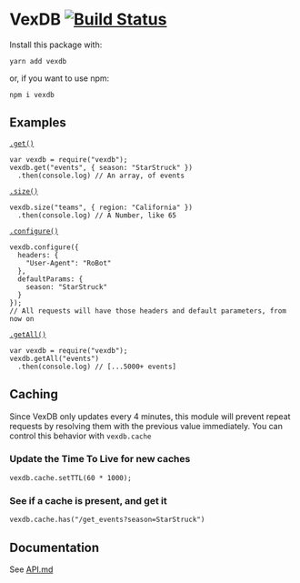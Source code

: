 # VexDB [![Build Status](https://travis-ci.org/MayorMonty/vexdb.svg?branch=master)](https://travis-ci.org/MayorMonty/vexdb)
Install this package with:

    yarn add vexdb

or, if you want to use npm:

    npm i vexdb

## Examples

[`.get()`](https://github.com/MayorMonty/vexdb/blob/master/API.md#get)

    var vexdb = require("vexdb");
    vexdb.get("events", { season: "StarStruck" })
      .then(console.log) // An array, of events

[`.size()`](https://github.com/MayorMonty/vexdb/blob/master/API.md#size)

    vexdb.size("teams", { region: "California" })
      .then(console.log) // A Number, like 65

[`.configure()`](https://github.com/MayorMonty/vexdb/blob/master/API.md#configure)

    vexdb.configure({
      headers: {
        "User-Agent": "RoBot"
      },
      defaultParams: {
        season: "StarStruck"
      }
    });
    // All requests will have those headers and default parameters, from now on

[`.getAll()`](https://github.com/MayorMonty/vexdb/blob/master/API.md#getAll)

    var vexdb = require("vexdb");
    vexdb.getAll("events")
      .then(console.log) // [...5000+ events]

## Caching
Since VexDB only updates every 4 minutes, this module will prevent repeat requests by resolving them with the previous value immediately. You can control this behavior with `vexdb.cache`

### Update the Time To Live for new caches

    vexdb.cache.setTTL(60 * 1000);

### See if a cache is present, and get it

    vexdb.cache.has("/get_events?season=StarStruck")


## Documentation
See [API.md](https://github.com/MayorMonty/vexdb/blob/master/API.md)
